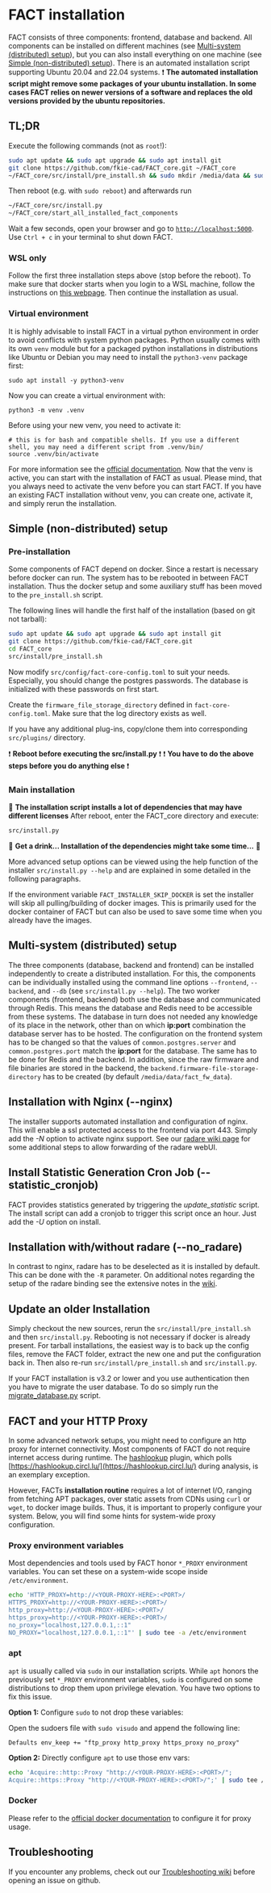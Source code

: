 # FACT installation

FACT consists of three components: frontend, database and backend.
All components can be installed on different machines (see [Multi-system (distributed) setup](#multi-system-distributed-setup)), but you can also install everything on one machine (see [Simple (non-distributed) setup](#simple-non-distributed-setup)).
There is an automated installation script supporting Ubuntu 20.04 and 22.04 systems.
:exclamation: **The automated installation script might remove some packages of your ubuntu installation. In some cases
FACT relies on newer versions of a software and replaces the old versions provided by the ubuntu repositories.**

## TL;DR

Execute the following commands (not as `root`!):
```sh
sudo apt update && sudo apt upgrade && sudo apt install git
git clone https://github.com/fkie-cad/FACT_core.git ~/FACT_core
~/FACT_core/src/install/pre_install.sh && sudo mkdir /media/data && sudo chown -R $USER /media/data
```

Then reboot (e.g. with `sudo reboot`) and afterwards run

```sh
~/FACT_core/src/install.py
~/FACT_core/start_all_installed_fact_components
```

Wait a few seconds, open your browser and go to [`http://localhost:5000`](http://localhost:5000).
Use `Ctrl + c` in your terminal to shut down FACT.

### WSL only

Follow the first three installation steps above (stop before the reboot).
To make sure that docker starts when you login to a WSL machine, follow the instructions on [this webpage](https://blog.nillsf.com/index.php/2020/06/29/how-to-automatically-start-the-docker-daemon-on-wsl2/).
Then continue the installation as usual.

### Virtual environment

It is highly advisable to install FACT in a virtual python environment in order to avoid conflicts with system python packages.
Python usually comes with its own `venv` module but for a packaged python installations in distributions like Ubuntu or
Debian you may need to install the `python3-venv` package first:

```shell
sudo apt install -y python3-venv
```

Now you can create a virtual environment with:

```shell
python3 -m venv .venv
``` 

Before using your new venv, you need to activate it:

```shell
# this is for bash and compatible shells. If you use a different shell, you may need a different script from .venv/bin/
source .venv/bin/activate
```

For more information see the [official documentation](https://docs.python.org/3/library/venv.html).
Now that the venv is active, you can start with the installation of FACT as usual.
Please mind, that you always need to activate the venv before you can start FACT.
If you have an existing FACT installation without venv, you can create one, activate it, and simply rerun the installation.

## Simple (non-distributed) setup

### Pre-installation

Some components of FACT depend on docker.
Since a restart is necessary before docker can run.
The system has to be rebooted in between FACT installation.
Thus the docker setup and some auxiliary stuff has been moved to the `pre_install.sh` script.

The following lines will handle the first half of the installation (based on git not tarball):

```sh
sudo apt update && sudo apt upgrade && sudo apt install git
git clone https://github.com/fkie-cad/FACT_core.git
cd FACT_core
src/install/pre_install.sh
```

Now modify `src/config/fact-core-config.toml` to suit your needs.
Especially, you should change the postgres passwords.
The database is initialized with these passwords on first start.

Create the `firmware_file_storage_directory` defined in `fact-core-config.toml`.
Make sure that the log directory exists as well.

If you have any additional plug-ins, copy/clone them into corresponding `src/plugins/` directory.

:exclamation: **Reboot before executing the src/install.py** :exclamation:
:exclamation: **You have to do the above steps before you do anything else** :exclamation:

### Main installation

:customs: **The installation script installs a lot of dependencies that may have different licenses**
After reboot, enter the FACT_core directory and execute:

```sh
src/install.py
```

:beer: **Get a drink... Installation of the dependencies might take some time...** :tea:

More advanced setup options can be viewed using the help function of the installer `src/install.py --help` and are 
explained in some detailed in the following paragraphs.

If the environment variable `FACT_INSTALLER_SKIP_DOCKER` is set the installer
will skip all pulling/building of docker images.
This is primarily used for the docker container of FACT but can also be used to
save some time when you already have the images.

## Multi-system (distributed) setup

The three components (database, backend and frontend) can be installed independently to create a distributed installation.
For this, the components can be individually installed using the command line options `--frontend`, `--backend`, and
`--db` (see `src/install.py --help`).
The two worker components (frontend, backend) both use the database and communicated through Redis.
This means the database and Redis need to be accessible from these systems.
The database in turn does not needed any knowledge of its place in the network, other than on which **ip:port** 
combination the database server has to be hosted.
The configuration on the frontend system has to be changed so that the values of `common.postgres.server` and 
`common.postgres.port` match the **ip:port** for the database.
The same has to be done for Redis and the backend.
In addition, since the raw firmware and file binaries are stored in the backend, the 
`backend.firmware-file-storage-directory` has to be created (by default `/media/data/fact_fw_data`).

## Installation with Nginx (**--nginx**)

The installer supports automated installation and configuration of nginx.
This will enable a ssl protected access to the frontend via port 443.
Simply add the *-N* option to activate nginx support.
See our [radare wiki page](https://github.com/fkie-cad/FACT_core/wiki/radare-integration) for some additional steps to
allow forwarding of the radare webUI.

## Install Statistic Generation Cron Job (**--statistic_cronjob**)

FACT provides statistics generated by triggering the *update_statistic* script.
The install script can add a cronjob to trigger this script once an hour.
Just add the *-U* option on install.

## Installation with/without radare (**--no_radare**)

In contrast to nginx, radare has to be deselected as it is installed by default.
This can be done with the `-R` parameter.
On additional notes regarding the setup of the radare binding see the extensive notes in the [wiki](https://github.com/fkie-cad/FACT_core/wiki/radare-integration).

## Update an older Installation

Simply checkout the new sources, rerun the `src/install/pre_install.sh` and then `src/install.py`.
Rebooting is not necessary if docker is already present.
For tarball installations, the easiest way is to back up the config files, remove the FACT folder, extract the new one
and put the configuration back in.
Then also re-run `src/install/pre_install.sh` and `src/install.py`.

If your FACT installation is v3.2 or lower and you use authentication then you have to migrate the user database.
To do so simply run the [migrate_database.py](src/migrate_database.py) script.

## FACT and your HTTP Proxy

In some advanced network setups, you might need to configure an http proxy for internet connectivity.
Most components of FACT do not require internet access during runtime.
The [hashlookup](https://github.com/fkie-cad/FACT_core/blob/master/src/plugins/analysis/hashlookup/code/hashlookup.py)
plugin, which polls [https://hashlookup.circl.lu/](https://hashlookup.circl.lu/) during analysis, is an exemplary exception.

However, FACTs **installation routine** requires a lot of internet I/O, ranging from fetching APT packages, over static
assets from CDNs using `curl` or `wget`, to docker image builds.
Thus, it is important to properly configure your system.
Below, you will find some hints for system-wide proxy configuration.

### Proxy environment variables

Most dependencies and tools used by FACT honor `*_PROXY` environment variables.
You can set these on a system-wide scope inside `/etc/environment`.


```sh
echo 'HTTP_PROXY=http://<YOUR-PROXY-HERE>:<PORT>/
HTTPS_PROXY=http://<YOUR-PROXY-HERE>:<PORT>/
http_proxy=http://<YOUR-PROXY-HERE>:<PORT>/
https_proxy=http://<YOUR-PROXY-HERE>:<PORT>/
no_proxy="localhost,127.0.0.1,::1"
NO_PROXY="localhost,127.0.0.1,::1"' | sudo tee -a /etc/environment
```

### apt

`apt` is usually called via `sudo` in our installation scripts.
While `apt` honors the previously set `*_PROXY` environment variables, `sudo` is configured on some distributions to
drop them upon privilege elevation.
You have two options to fix this issue.


**Option 1:** Configure `sudo` to not drop these variables:

Open the sudoers file with `sudo visudo` and append the following line:
```
Defaults env_keep += "ftp_proxy http_proxy https_proxy no_proxy"
```

**Option 2:** Directly configure `apt` to use those env vars:

```sh
echo 'Acquire::http::Proxy "http://<YOUR-PROXY-HERE>:<PORT>/";
Acquire::https::Proxy "http://<YOUR-PROXY-HERE>:<PORT>/";' | sudo tee /etc/apt/apt.conf.d/00proxy
```

### Docker

Please refer to the [official docker documentation](https://docs.docker.com/network/proxy/) to configure it for proxy usage.

## Troubleshooting

If you encounter any problems, check out our [Troubleshooting wiki](https://github.com/fkie-cad/FACT_core/wiki/Troubleshooting)
before opening an issue on github.
